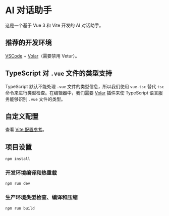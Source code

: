 # AI 对话助手

这是一个基于 Vue 3 和 Vite 开发的 AI 对话助手。

## 推荐的开发环境

[VSCode](https://code.visualstudio.com/) + [Volar](https://marketplace.visualstudio.com/items?itemName=Vue.volar)（需要禁用 Vetur）。

## TypeScript 对 `.vue` 文件的类型支持

TypeScript 默认不能处理 `.vue` 文件的类型信息，所以我们使用 `vue-tsc` 替代 `tsc` 命令来进行类型检查。在编辑器中，我们需要 [Volar](https://marketplace.visualstudio.com/items?itemName=Vue.volar) 插件来使 TypeScript 语言服务能够识别 `.vue` 文件的类型。

## 自定义配置

查看 [Vite 配置参考](https://cn.vitejs.dev/config/)。

## 项目设置

```sh
npm install
```

### 开发环境编译和热重载

```sh
npm run dev
```

### 生产环境类型检查、编译和压缩

```sh
npm run build
```
